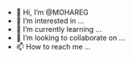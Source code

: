 - 👋 Hi, I’m @MOHAREG
- 👀 I’m interested in ...
- 🌱 I’m currently learning ...
- 💞️ I’m looking to collaborate on ...
- 📫 How to reach me ...

<!---
MOHAREG/MOHAREG is a ✨ special ✨ repository because its `README.md` (this file) appears on your GitHub profile.
You can click the Preview link to take a look at your changes.
--->

